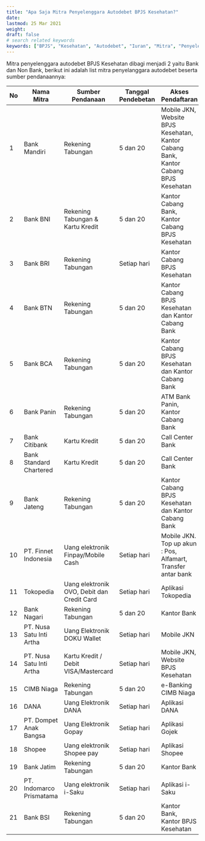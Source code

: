 ```yaml
---
title: "Apa Saja Mitra Penyelenggara Autodebet BPJS Kesehatan?"
date: 
lastmod: 25 Mar 2021
weight: 
draft: false
# search related keywords
keywords: ["BPJS", "Kesehatan", "Autodebet", "Iuran", "Mitra", "Penyelenggara"]
---
```


Mitra penyelenggara autodebet BPJS Kesehatan dibagi menjadi 2 yaitu Bank dan Non Bank, berikut ini adalah list mitra penyelanggara autodebet beserta sumber pendanaannya:

| No | Nama Mitra | Sumber Pendanaan | Tanggal Pendebetan | Akses Pendaftaran |
| --- | --- | --- | --- | --- |
| 1 | Bank Mandiri | Rekening Tabungan | 5 dan 20 | Mobile JKN, Website BPJS Kesehatan, Kantor Cabang Bank, Kantor Cabang BPJS Kesehatan |
| 2 | Bank BNI | Rekening Tabungan & Kartu Kredit | 5 dan 20 | Kantor Cabang Bank, Kantor Cabang BPJS Kesehatan |
| 3 | Bank BRI | Rekening Tabungan | Setiap hari | Kantor Cabang BPJS Kesehatan |
| 4 | Bank BTN | Rekening Tabungan | 5 dan 20 | Kantor Cabang BPJS Kesehatan dan Kantor Cabang Bank |
| 5 | Bank BCA | Rekening Tabungan | 5 dan 20 | Kantor Cabang BPJS Kesehatan dan Kantor Cabang Bank |
| 6 | Bank Panin | Rekening Tabungan | 5 dan 20 | ATM Bank Panin, Kantor Cabang Bank |
| 7 | Bank Citibank | Kartu Kredit | 5 dan 20 | Call Center Bank |
| 8 | Bank Standard Chartered | Kartu Kredit | 5 dan 20 | Call Center Bank |
| 9 | Bank Jateng | Rekening Tabungan | 5 dan 20 | Kantor Cabang BPJS Kesehatan dan Kantor Cabang Bank |
| 10 | PT. Finnet Indonesia | Uang elektronik Finpay/Mobile Cash  | Setiap hari | Mobile JKN. Top up akun : Pos, Alfamart, Transfer antar bank |
| 11 | Tokopedia | Uang elektronik OVO, Debit dan Credit Card | Setiap hari | Aplikasi Tokopedia |
| 12 | Bank Nagari | Rekening Tabungan | 5 dan 20 | Kantor Bank |
| 13 | PT. Nusa Satu Inti Artha | Uang Elektronik DOKU Wallet | Setiap hari | Mobile JKN |
| 14 | PT. Nusa Satu Inti Artha | Kartu Kredit / Debit VISA/Mastercard | Setiap hari | Mobile JKN, Website BPJS Kesehatan |
| 15 | CIMB Niaga | Rekening Tabungan | 5 dan 20 | e-Banking CIMB Niaga |
| 16 | DANA | Uang Elektronik DANA | Setiap hari | Aplikasi DANA |
| 17 | PT. Dompet Anak Bangsa | Uang Elektronik Gopay | Setiap hari | Aplikasi Gojek |
| 18 | Shopee | Uang elektronik Shopee pay | Setiap hari | Aplikasi Shopee |
| 19 | Bank Jatim | Rekening Tabungan | 5 dan 20 | Kantor Bank |
| 20 | PT. Indomarco Prismatama | Uang elektronik i-Saku | Setiap hari | Aplikasi i-Saku |
| 21 | Bank BSI | Rekening Tabungan | 5 dan 20 | Kantor Bank, Kantor BPJS Kesehatan |
